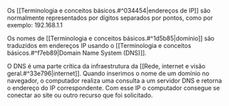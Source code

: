 Os [[Terminologia e conceitos básicos.#^034454|endereços de IP]] são normalmente representados por dígitos separados por pontos, como por exemplo: 192.168.1.1

Os nomes de [[Terminologia e conceitos básicos.#^1d5b85|domínio]] são traduzidos em endereços IP usando o [[Terminologia e conceitos básicos.#^f7eb89|Domain Name System (DNS)]].

O DNS é uma parte crítica da infraestrutura da [[Rede, internet e visão geral.#^33e796|internet]]. Quando inserimos o nome de um domínio no navegador, o computador realiza uma consulta a um servidor DNS e retorna o endereço do IP correspondente. Com esse IP o computador consegue se conectar ao site ou outro recurso que foi solicitado.

